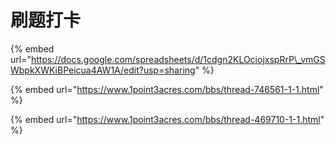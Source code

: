# 刷题打卡

{% embed url="https://docs.google.com/spreadsheets/d/1cdgn2KLOciojxspRrP\_vmGSWbpkXWKiBPeicua4AW1A/edit?usp=sharing" %}

{% embed url="https://www.1point3acres.com/bbs/thread-746561-1-1.html" %}

{% embed url="https://www.1point3acres.com/bbs/thread-469710-1-1.html" %}



